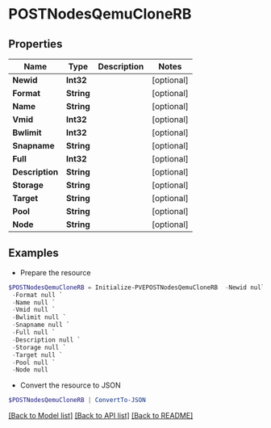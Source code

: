 # POSTNodesQemuCloneRB
## Properties

Name | Type | Description | Notes
------------ | ------------- | ------------- | -------------
**Newid** | **Int32** |  | [optional] 
**Format** | **String** |  | [optional] 
**Name** | **String** |  | [optional] 
**Vmid** | **Int32** |  | [optional] 
**Bwlimit** | **Int32** |  | [optional] 
**Snapname** | **String** |  | [optional] 
**Full** | **Int32** |  | [optional] 
**Description** | **String** |  | [optional] 
**Storage** | **String** |  | [optional] 
**Target** | **String** |  | [optional] 
**Pool** | **String** |  | [optional] 
**Node** | **String** |  | [optional] 

## Examples

- Prepare the resource
```powershell
$POSTNodesQemuCloneRB = Initialize-PVEPOSTNodesQemuCloneRB  -Newid null `
 -Format null `
 -Name null `
 -Vmid null `
 -Bwlimit null `
 -Snapname null `
 -Full null `
 -Description null `
 -Storage null `
 -Target null `
 -Pool null `
 -Node null
```

- Convert the resource to JSON
```powershell
$POSTNodesQemuCloneRB | ConvertTo-JSON
```

[[Back to Model list]](../README.md#documentation-for-models) [[Back to API list]](../README.md#documentation-for-api-endpoints) [[Back to README]](../README.md)

